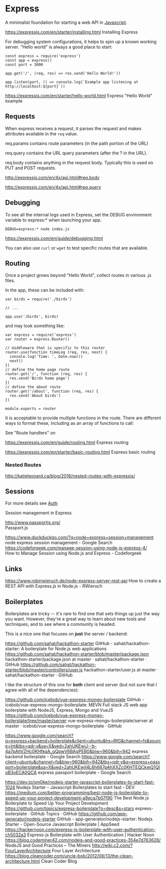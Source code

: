 # Express

A minimalist foundation for starting a web API in [Javascript](../javascript). 

https://expressjs.com/en/starter/installing.html
Installing Express

For debugging system configurations, it helps to spin up a known working server. "Hello world" is always a good place to start:

```
const express = require('express')
const app = express()
const port = 3000

app.get('/', (req, res) => res.send('Hello World!'))

app.listen(port, () => console.log(`Example app listening at http://localhost:${port}`))
```

https://expressjs.com/en/starter/hello-world.html
Express "Hello World" example

## Requests 

When express receives a request, it parses the request and makes attributes available in the `req` value. 

req.params contains route parameters (in the path portion of the URL)

req.query contains the URL query parameters (after the ? in the URL).

req.body contains anything in the request body. Typically this is used on PUT and POST requests.

http://expressjs.com/en/4x/api.html#req.body

http://expressjs.com/en/4x/api.html#req.query

## Debugging

To see all the internal logs used in Express, set the DEBUG environment variable to express:* when launching your app.

    DEBUG=express:* node index.js

https://expressjs.com/en/guide/debugging.html

You can also use `curl` or `wget` to test specific routes that are available. 

## Routing

Once a project grows beyond "Hello World", collect routes in various .js files. 

In the app, these can be included with:

```
var birds = require('./birds')

// ...

app.use('/birds', birds)
```

and may look something like:

```
var express = require('express')
var router = express.Router()

// middleware that is specific to this router
router.use(function timeLog (req, res, next) {
  console.log('Time: ', Date.now())
  next()
})
// define the home page route
router.get('/', function (req, res) {
  res.send('Birds home page')
})
// define the about route
router.get('/about', function (req, res) {
  res.send('About birds')
})

module.exports = router

```

It is acceptable to provide multiple functions in the route. There are different ways to format these, including as an array of functions to call:

See "Route handlers" on 

https://expressjs.com/en/guide/routing.html
Express routing

https://expressjs.com/en/starter/basic-routing.html
Express basic routing

### Nested Routes

http://katieleonard.ca/blog/2016/nested-routes-with-expressjs/


## Sessions

For more details see [Auth](auth.md)

Session management in Express

http://www.passportjs.org/  
Passport.js  

https://www.duckduckgo.com/?q=node+express+session+management  
node express session management - Google Search  
https://codeforgeek.com/manage-session-using-node-js-express-4/  
How to Manage Session using Node.js and Express - Codeforgeek  


## Links

https://www.robinwieruch.de/node-express-server-rest-api
How to create a REST API with Express.js in Node.js - RWieruch


## Boilerplates

Boilerplates are tricky -- it's rare to find one that sets things up just the way you want. However, they're a great way to learn about new tools and techniques, and to see where a community is headed. 

This is a nice one that focuses on **just** the server / backend:

https://github.com/sahat/hackathon-starter
GitHub - sahat/hackathon-starter: A boilerplate for Node.js web applications
https://github.com/sahat/hackathon-starter/blob/master/package.json
hackathon-starter/package.json at master · sahat/hackathon-starter · GitHub
https://github.com/sahat/hackathon-starter/blob/master/controllers/user.js
hackathon-starter/user.js at master · sahat/hackathon-starter · GitHub

I like the structure of this one for **both** client and server (but not sure that I agree with all of the dependencies):

https://github.com/icebob/vue-express-mongo-boilerplate
GitHub - icebob/vue-express-mongo-boilerplate: MEVN Full stack JS web app boilerplate with NodeJS, Express, Mongo and VueJS
https://github.com/icebob/vue-express-mongo-boilerplate/tree/master/server
vue-express-mongo-boilerplate/server at master · icebob/vue-express-mongo-boilerplate · GitHub

https://www.google.com/search?q=express+backend+boilerplate&client=ubuntu&hs=RfG&channel=fs&source=lnt&tbs=qdr:y&sa=X&ved=2ahUKEwjJ--b-4a7pAhVZHc0KHfkqA_gQpwV6BAgPEB0&biw=960&bih=942
express backend boilerplate - Google Search
https://www.google.com/search?client=ubuntu&channel=fs&biw=960&bih=942&tbs=qdr:y&q=express+passport+boilerplate&sa=X&ved=2ahUKEwjI4L6h667pAhXXZc0KHTEQCkwQ1QIoB3oECA0QCA
express passport boilerplate - Google Search

https://dev.to/sm0ke/nodejs-starter-javascript-boilerplates-to-start-fast-1024
Nodejs Starter - Javascript Boilerplates to start fast - DEV
https://medium.com/better-programming/best-node-js-boilerplate-to-speed-up-your-project-development-a9eca7b07f90
The Best Node.js Boilerplate to Speed Up Your Project Development
https://github.com/topics/express-boilerplate?o=desc&s=stars
express-boilerplate · GitHub Topics · GitHub
https://github.com/app-generator/nodejs-starter
GitHub - app-generator/nodejs-starter: Nodejs Starter - Open-Source Javascript Boilerplate | AppSeed
https://hackernoon.com/express-js-boilerplate-with-user-authentication-ch5032a3
Express-js Boilerplate with User Authentication | Hacker Noon
https://blog.codeminer42.com/nodejs-and-good-practices-354e7d763626/
NodeJS and Good Practices – The Miners
http://wiki.c2.com/?FourLayerArchitecture
Four Layer Architecture
https://blog.cleancoder.com/uncle-bob/2012/08/13/the-clean-architecture.html
Clean Coder Blog

